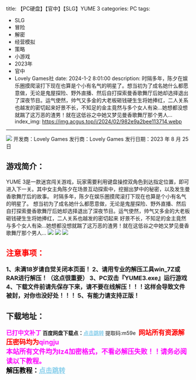 title: 【PC硬盘】【官中】【SLG】YUME 3
categories: PC
tags:
- SLG
- 冒险
- 解密
- 经营模拟
- 策略
- 小游戏
- 2023年
- 官中
- Lovely Games社
date: 2024-1-2 8:01:00
description: 时隔多年，陈夕在娱乐圈摸爬滚打下现在也算是个小有名气的明星了。想当初为了成名她什么都愿意做，无论是鬼屋探险、野外直播、然后自打探索曼香歌舞厅后她却选择退出了深夜节目。运气使然，帅气又多金的大老板砸钱硬生生将她捧红，二人关系也越发的密切起来好景不长，不知足的金主竟然与多个女人有染...她想都没想就踹了这万恶的渣男！就在这低谷之中她又梦见曼香歌舞厅那个男人…
index_img: https://img.acgus.top/i/2024/02/982e9a2bee113714.webp
---
![](https://img.acgus.top/i/2024/02/982e9a2bee113714.webp)
开发商：Lovely Games
发行商：Lovely Games
发行日期：2023 年 8 月 25 日

## 游戏简介：
YUME 3是一款迷宫闯关游戏，玩家需要利用键盘操控双角色到达指定位置，即可进入下一关。其中女主角陈夕在场景互动探索中，挖掘出梦中的秘密，以及发生曼香歌舞厅后的故事。
时隔多年，陈夕在娱乐圈摸爬滚打下现在也算是个小有名气的明星了。
想当初为了成名她什么都愿意做，无论是鬼屋探险、野外直播、然后自打探索曼香歌舞厅后她却选择退出了深夜节目。运气使然，帅气又多金的大老板砸钱硬生生将她捧红，二人关系也越发的密切起来
好景不长，不知足的金主竟然与多个女人有染...她想都没想就踹了这万恶的渣男！就在这低谷之中她又梦见曼香歌舞厅那个男人…
![](https://img.acgus.top/i/2024/02/948f8332e1113724.webp)
![](https://img.acgus.top/i/2024/02/44a15b4336113720.webp)
![](https://img.acgus.top/i/2024/02/4cf2d35729113717.webp)







## <font color=#FF0000 >注意事项：</font>
<font size=3><b>1、未满18岁请自觉关闭本页面！
2、请用专业的解压工具win_7Z或RAR进行解压！（这点很重要）
3、PC双击『YUME3.exe』运行游戏
4、下载文件前请先保存下来，请不要在线解压！！！这样会导致文件被封，对你也没好处！！！
5、有能力请支持正版！</b></font>

## 下载地址：
<font color=#FF00FF size=3><b>已打中文补丁</b></font>
<b>百度网盘下载点：</b><a href="https://pan.baidu.com/s/1WeWPO1gK1W2KQQQw-FzlpQ?pwd=m59e" style="color: #87CEEB;"><b>点击跳转</b></a> 提取码:m59e
<a style="padding: 0" href="https://post.qingju.org/AD/"><img style="max-width:100%" src="https://img.acgus.top/i/2024/07/478f689b8021d8d499ab43d21acf137a.gif" alt=""></a>
<b><font color=#FF0000 size=4>网站所有资源解压密码均为</b></font><b><font color=#FF00FF size=4>qingju</font><font color=#FF0000 ></font></b><br><b><font color=#FF00FF size=4>本站所有文件均为lz4加密格式，不看必解压失败！！请务必阅读以下教程。</b></font><br><b><font color=#000 size=4>解压教程：</b><a href="https://post.qingju.org/tutorial/000/" style="color: #87CEEB;"><b>点击跳转</b></a>